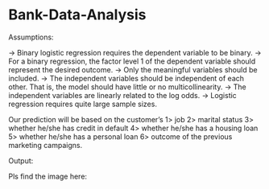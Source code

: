 # Bank-Data-Analysis

Assumptions:

-> Binary logistic regression requires the dependent variable to be binary.
-> For a binary regression, the factor level 1 of the dependent variable should represent the desired outcome.
-> Only the meaningful variables should be included.
-> The independent variables should be independent of each other. That is, the model should have little or no multicollinearity.
-> The independent variables are linearly related to the log odds.
-> Logistic regression requires quite large sample sizes.

Our prediction will be based on the customer’s 
1> job 
2> marital status
3> whether he/she has credit in default
4> whether he/she has a housing loan
5> whether he/she has a personal loan 
6> outcome of the previous marketing campaigns. 


Output:

Pls find the image here: 
